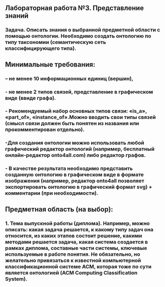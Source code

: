 ## Лабораторная работа №3. Представление знаний 

### Задача. Описать знания о выбранной предметной области с помощью онтологии. Необходимо создать онтологию по типу таксономии (семантическую сеть классифицирующего типа). 

## Минимальные требования:
### – не менее 10 информационных единиц (вершин), 
### - не менее 2 типов связей, представление в графическом виде (ввиде графа). 
### - Рекомендуемый набор основных типов связи: «is_a», «part_of», «instance_of».Можно вводить свои типы связей (смысл связи должен быть понятен из названия или прокомментирован отдельно). 
### -Для создания онтологии можно использовать любой графический редактор онтологий (например, бесплатный онлайн-редактор onto4all.com) либо редактор графов.
### - В качестве результата необходимо представить созданную онтологию в графическом виде в формате изображения (например, редактор onto4all позволяет экспортировать онтологию в графический формат svg) + комментарии (при необходимости). 

## Предметная область (на выбор): 

### 1. Тема выпускной работы (диплома). Например, можно описать: какая задача решается, к какому типу задач она относится, из каких этапов состоит решение, какими методами решается задача, какая система создается в рамках диплома, составные части системы, ключевые используемые в работе понятия. Не обязательно, но желательно привязаться к известной компьютерной классификационной системе ACM, которая тоже по сути является онтологией (ACM Computing Classification System).